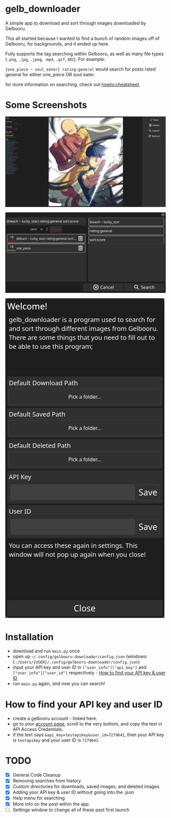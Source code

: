 # gelb_downloader

A simple app to download and sort through images downloaded by Gelbooru.

This all started because I wanted to find a bunch of random images off of Gelbooru, for backgrounds, and it ended up here.

Fully supports the tag searching within Gelbooru, as well as many file types (`.png`, `.jpg`, `.jpeg`, `.mp4`, `.gif`, etc). For example:

`{one_piece ~ soul_eater} rating:general` would search for posts rated general for either one_piece OR soul eater.

for more information on searching, check out [howto:cheatsheet](https://gelbooru.com/index.php?page=wiki&s=&s=view&id=26263).

# Some Screenshots
![The main look of the program.](/assets/images/main_program.png)

![How searching works.](/assets/images/searching.png)

![Startup Settings](/assets/images/startup_settings.png)

# Installation
- download and run `main.py` once
- open up  `~/.config/gelbooru-downloader/config.json` (windows: `C:/Users/{USER}/.config/gelbooru-downloader/config.json`)
- input your API key and user ID in `["user_info"]["api_key"]` and `["user_info"]["user_id"]` respectively - [How to find your API key & user ID](https://github.com/zachakaquack/gelb_downloader?tab=readme-ov-file#how-to-find-your-api-key-and-user-id)
- run `main.py` again, and now you can search!

# How to find your API key and user ID
- create a gelbooru account - linked here.
- go to your [account page](https://gelbooru.com/index.php?page=account&s=options), scroll to the very bottom, and copy the text in API Access Credentials.
- if the text says `&api_key=testapikey&user_id=7279641`, then your API key is `testapikey` and your user ID is `7279641`.

# TODO
- [x] General Code Cleanup
- [x] Removing searches from history
- [x] Custom directories for downloads, saved images, and deleted images
- [x] Adding your API key & user ID without going into the .json
- [x] Help menu for searching
- [x] More info on the post within the app
- [ ] Settings window to change all of these past first launch
